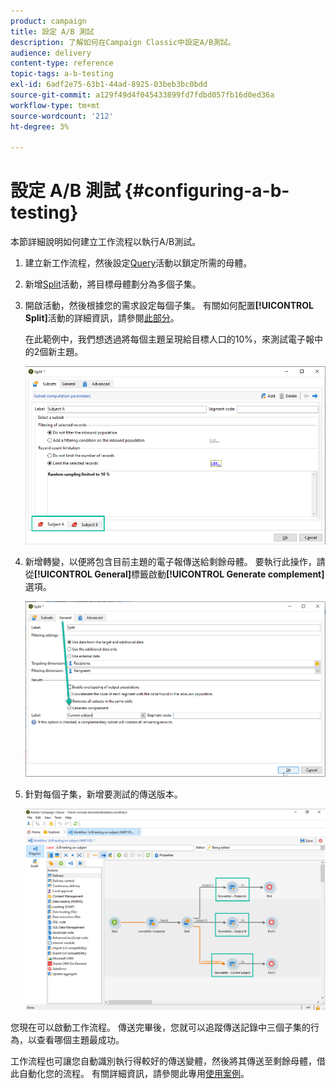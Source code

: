 ```yaml
---
product: campaign
title: 設定 A/B 測試
description: 了解如何在Campaign Classic中設定A/B測試。
audience: delivery
content-type: reference
topic-tags: a-b-testing
exl-id: 6adf2e75-63b1-44ad-8925-03beb3bc0bdd
source-git-commit: a129f49d4f045433899fd7fdbd057fb16d0ed36a
workflow-type: tm+mt
source-wordcount: '212'
ht-degree: 3%

---
```


# 設定 A/B 測試 {#configuring-a-b-testing}

本節詳細說明如何建立工作流程以執行A/B測試。

1. 建立新工作流程，然後設定[Query](../../workflow/using/query.md)活動以鎖定所需的母體。

1. 新增[Split](../../workflow/using/split.md)活動，將目標母體劃分為多個子集。

1. 開啟活動，然後根據您的需求設定每個子集。 有關如何配置&#x200B;**[!UICONTROL Split]**&#x200B;活動的詳細資訊，請參閱[此部分](../../workflow/using/split.md)。

   在此範例中，我們想透過將每個主題呈現給目標人口的10%，來測試電子報中的2個新主題。

   ![](assets/ab-testing-split.png)

1. 新增轉變，以便將包含目前主題的電子報傳送給剩餘母體。 要執行此操作，請從&#x200B;**[!UICONTROL General]**&#x200B;標籤啟動&#x200B;**[!UICONTROL Generate complement]**&#x200B;選項。

   ![](assets/ab-testing-complement.png)

1. 針對每個子集，新增要測試的傳送版本。

   ![](assets/ab-testing-delivery.png)

您現在可以啟動工作流程。 傳送完畢後，您就可以追蹤傳送記錄中三個子集的行為，以查看哪個主題最成功。

工作流程也可讓您自動識別執行得較好的傳送變體，然後將其傳送至剩餘母體，借此自動化您的流程。 有關詳細資訊，請參閱此專用[使用案例](a-b-testing-use-case.md)。
